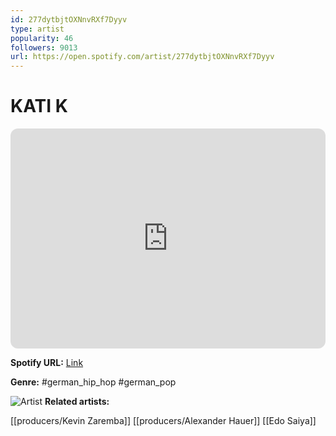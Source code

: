 ```yaml
---
id: 277dytbjtOXNnvRXf7Dyyv
type: artist
popularity: 46
followers: 9013
url: https://open.spotify.com/artist/277dytbjtOXNnvRXf7Dyyv
---
```

# KATI K

<iframe style="border-radius:12px" src="https://open.spotify.com/embed/artist/277dytbjtOXNnvRXf7Dyyv" width="100%" height="352" frameBorder="0" allowfullscreen="" allow="autoplay; clipboard-write; encrypted-media; fullscreen; picture-in-picture" loading="lazy"></iframe>

**Spotify URL:** [Link](https://open.spotify.com/artist/277dytbjtOXNnvRXf7Dyyv)

**Genre:**  #german_hip_hop #german_pop

![Artist](https://i.scdn.co/image/ab6761610000e5ebbbf3eb52b4bdc7b0812652d6)
**Related artists:**

[[producers/Kevin Zaremba]]
[[producers/Alexander Hauer]]
[[Edo Saiya]]
